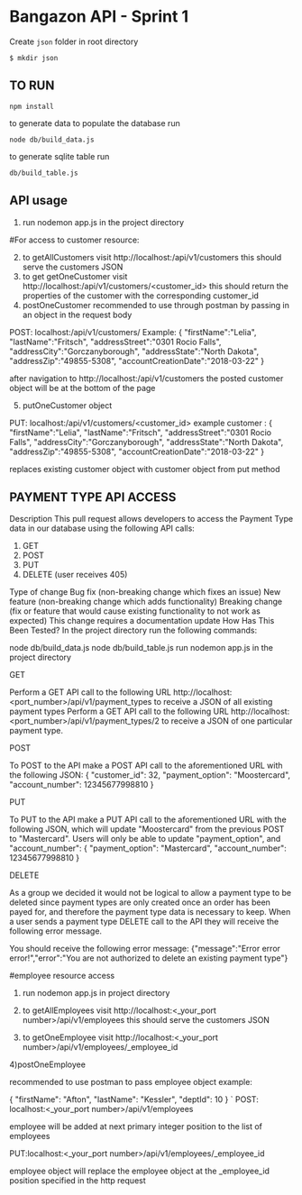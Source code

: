 # Bangazon API - Sprint 1

Create `json` folder in root directory
```
$ mkdir json
```

## TO RUN
```
npm install
```

to generate data to populate the database run 
```
node db/build_data.js
```
to generate sqlite table run 
```
db/build_table.js
```

## API usage

1) run nodemon app.js in the project directory

#For access to customer resource:

2) to getAllCustomers visit http://localhost:<port number>/api/v1/customers 
this should serve the customers JSON 
3) to get getOneCustomer visit http://localhost:<port number>/api/v1/customers/<customer_id>
this should return the properties of the customer with the corresponding customer_id
4) postOneCustomer 
recommended to use through postman by passing in an object in the request body 

POST: localhost:<port number>/api/v1/customers/
Example: 
{
"firstName":"Lelia",
"lastName":"Fritsch",
"addressStreet":"0301 Rocio Falls",
"addressCity":"Gorczanyborough",
"addressState":"North Dakota",
"addressZip":"49855-5308",
"accountCreationDate":"2018-03-22"
} 

after navigation to http://localhost:<port number>/api/v1/customers the posted customer object will be at the bottom of the page

5) putOneCustomer object

PUT: localhost:<port number>/api/v1/customers/<customer_id>
example customer : 
{
"firstName":"Lelia",
"lastName":"Fritsch",
"addressStreet":"0301 Rocio Falls",
"addressCity":"Gorczanyborough",
"addressState":"North Dakota",
"addressZip":"49855-5308",
"accountCreationDate":"2018-03-22"
} 

replaces existing customer object with customer object from put method


## PAYMENT TYPE API ACCESS

Description
This pull request allows developers to access the Payment Type data in our database using the following API calls:

1. GET
2. POST
3. PUT
4. DELETE (user receives 405)

Type of change
 Bug fix (non-breaking change which fixes an issue)
 New feature (non-breaking change which adds functionality)
 Breaking change (fix or feature that would cause existing functionality to not work as expected)
 This change requires a documentation update
How Has This Been Tested?
In the project directory run the following commands:

node db/build_data.js
node db/build_table.js
run nodemon app.js in the project directory

GET

Perform a GET API call to the following URL http://localhost:<port_number>/api/v1/payment_types to receive a JSON of all existing payment types
Perform a GET API call to the following URL http://localhost:<port_number>/api/v1/payment_types/2 to receive a JSON of one particular payment type.

POST

To POST to the API make a POST API call to the aforementioned URL with the following JSON:
{
 "customer_id": 32,
 "payment_option": "Moostercard",
 "account_number": 12345677998810
}

PUT

To PUT to the API make a PUT API call to the aforementioned URL with the following JSON, which will update "Moostercard" from the previous POST to "Mastercard". Users will only be able to update "payment_option", and "account_number":
{
 "payment_option": "Mastercard",
 "account_number": 12345677998810
}

DELETE

As a group we decided it would not be logical to allow a payment type to be deleted since payment types are only created once an order has been payed for, and therefore the payment type data is necessary to keep.
When a user sends a payment type DELETE call to the API they will receive the following error message.

You should receive the following error message:
{"message":"Error error error!","error":"You are not authorized to delete an existing payment type"}


#employee resource access 
1) run nodemon app.js in project directory  

2) to getAllEmployees visit http://localhost:<_your_port number>/api/v1/employees
this should serve the customers JSON 

3) to getOneEmployee  visit http://localhost:<_your_port number>/api/v1/employees/_employee_id

4)postOneEmployee

recommended to use postman to pass employee object 
example: 

{
"firstName": "Afton",
"lastName": "Kessler",
"deptId": 10
}
`
POST: localhost:<_your_port number>/api/v1/employees

employee will be added at next primary integer position to the list of employees

PUT:localhost:<_your_port number>/api/v1/employees/_employee_id

employee object will replace the employee object at the _employee_id position specified in the http request 

